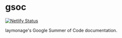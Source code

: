 # gsoc

[![Netlify Status](https://api.netlify.com/api/v1/badges/e90f3c65-8804-42b6-a832-6050c51ea4a3/deploy-status)](https://app.netlify.com/sites/gsoc-laymonage/deploys)

laymonage's Google Summer of Code documentation.
